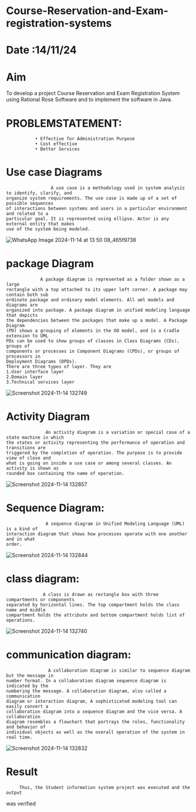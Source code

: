 # Course-Reservation-and-Exam-registration-systems
# Date :14/11/24

# Aim
 To develop a project Course Reservation and Exam Registration System using 
Rational Rose Software and to implement the software in Java.
# PROBLEMSTATEMENT: 
```
           • Effective for Administration Purpose  
           • Cost effective  
           • Better Services 
```
# Use case Diagrams
```
                 A use case is a methodology used in system analysis to identify, clarify, and 
organize system requirements. The use case is made up of a set of possible sequences 
of interactions between systems and users in a particular environment and related to a 
particular goal. It is represented using ellipse. Actor is any external entity that makes 
use of the system being modeled.
```
![WhatsApp Image 2024-11-14 at 13 50 08_465f9738](https://github.com/user-attachments/assets/4c9ed345-dd3a-466f-b3f2-4454a9f2b22f)

# package Diagram
```
             A package diagram is represented as a folder shown as a large 
rectangle with a top attached to its upper left corner. A package may contain both sub 
ordinate package and ordinary model elements. All uml models and diagrams are 
organized into package. A package diagram in unified modeling language that depicts 
the dependencies between the packages that make up a model. A Package Diagram 
(PD) shows a grouping of elements in the OO model, and is a Cradle extension to UML 
PDs can be used to show groups of classes in Class Diagrams (CDs), groups of 
components or processes in Component Diagrams (CPDs), or groups of processors in 
Deployment Diagrams (DPDs). 
There are three types of layer. They are 
1.User interface layer 
2.Domain layer 
3.Technical services layer
```
![Screenshot 2024-11-14 132749](https://github.com/user-attachments/assets/1192b25a-18e2-4f5b-a887-72a56a797efb)

# Activity Diagram
```
               An activity diagram is a variation or special case of a state machine in which 
the states or activity representing the performance of operation and transitions are 
triggered by the completion of operation. The purpose is to provide view of close and 
what is going on inside a use case or among several classes. An activity is shown as 
rounded box containing the name of operation.
```
![Screenshot 2024-11-14 132857](https://github.com/user-attachments/assets/b6ac174d-53aa-46bd-ba50-d913c3b3245a)

# Sequence Diagram:
```
               A sequence diagram in Unified Modeling Language (UML) is a kind of 
interaction diagram that shows how processes operate with one another and in what 
order. 
```
![Screenshot 2024-11-14 132844](https://github.com/user-attachments/assets/501674d0-4254-4820-ae0b-2d17286bc718)


# class diagram:
```
              A class is drawn as rectangle box with three compartments or components 
separated by horizontal lines. The top compartment holds the class name and middle 
compartment holds the attribute and bottom compartment holds list of operations.
```
![Screenshot 2024-11-14 132740](https://github.com/user-attachments/assets/a2e31d4c-a6da-489b-8ec7-8b973166e7ff)


# communication diagram:
```
                A collaboration diagram is similar to sequence diagram but the message in 
number format. In a collaboration diagram sequence diagram is indicated by the 
numbering the message. A collaboration diagram, also called a communication 
diagram or interaction diagram, A sophisticated modeling tool can easily convert a 
collaboration diagram into a sequence diagram and the vice versa. A collaboration 
diagram resembles a flowchart that portrays the roles, functionality and behavior of 
individual objects as well as the overall operation of the system in real time. 
```
![Screenshot 2024-11-14 132832](https://github.com/user-attachments/assets/674c91de-d26d-4ac0-abd4-20e30300b717)

# Result
         Thus, the Student information system project was executed and the output  
was verified
